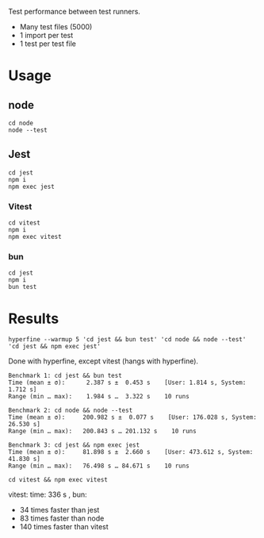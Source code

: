 Test performance between test runners.

- Many test files (5000)
- 1 import per test
- 1 test per test file

# Usage

## node

```shell
cd node
node --test
```

## Jest

```shell
cd jest
npm i
npm exec jest
```

### Vitest

```shell
cd vitest
npm i
npm exec vitest
```

### bun

```shell
cd jest
npm i
bun test 
```

# Results

`hyperfine --warmup 5 'cd jest && bun test' 'cd node && node --test' 'cd jest && npm exec jest'`

Done with hyperfine, except vitest (hangs with hyperfine).

```
Benchmark 1: cd jest && bun test
Time (mean ± σ):      2.387 s ±  0.453 s    [User: 1.814 s, System: 1.712 s]
Range (min … max):    1.984 s …  3.322 s    10 runs

Benchmark 2: cd node && node --test
Time (mean ± σ):     200.982 s ±  0.077 s    [User: 176.028 s, System: 26.530 s]
Range (min … max):   200.843 s … 201.132 s    10 runs

Benchmark 3: cd jest && npm exec jest
Time (mean ± σ):     81.898 s ±  2.660 s    [User: 473.612 s, System: 41.830 s]
Range (min … max):   76.498 s … 84.671 s    10 runs
```

`cd vitest && npm exec vitest`
 
vitest:
time: 336 s
,
bun:
- 34 times faster than jest
- 83 times faster than node
- 140 times faster than vitest